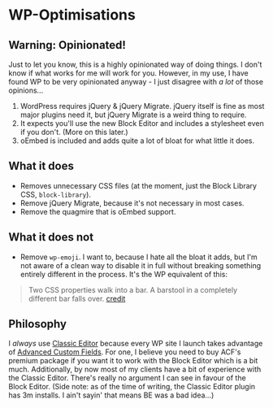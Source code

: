 # WP-Optimisations

## Warning: Opinionated!
Just to let you know, this is a highly opinionated way of doing things. I don't know if what works for me will work for you. However, in my use, I have found WP to be very opinionated anyway - I just disagree with _a lot_ of those opinions... 

1. WordPress requires jQuery & jQuery Migrate. jQuery itself is fine as most major plugins need it, but jQuery Migrate is a weird thing to require. 
2. It expects you'll use the new Block Editor and includes a stylesheet even if you don't. (More on this later.)
3. oEmbed is included and adds quite a lot of bloat for what little it does.

## What it does
- Removes unnecessary CSS files (at the moment, just the Block Library CSS, `block-library`).
- Remove jQuery Migrate, because it's not necessary in most cases.
- Remove the quagmire that is oEmbed support. 

## What it does not
- Remove `wp-emoji`. I want to, because I hate all the bloat it adds, but I'm not aware of a clean way to disable it in full without breaking something entirely different in the process. It's the WP equivalent of this:
>Two CSS properties walk into a bar. A barstool in a completely different bar falls over.
>[credit](https://twitter.com/thomasfuchs/status/493790680397803521?lang=en)
>
## Philosophy
I _always_ use [Classic Editor](https://github.com/WordPress/classic-editor) because every WP site I launch takes advantage of [Advanced Custom Fields](https://github.com/elliotcondon/acf). For one, I believe you need to buy ACF's premium package if you want it to work with the Block Editor which is a bit much. Additionally, by now most of my clients have a  bit of experience with the Classic Editor. There's really no argument I can see in favour of the Block Editor. (Side note: as of the time of writing, the Classic Editor plugin has 3m installs. I ain't sayin' that means BE was a bad idea...)
